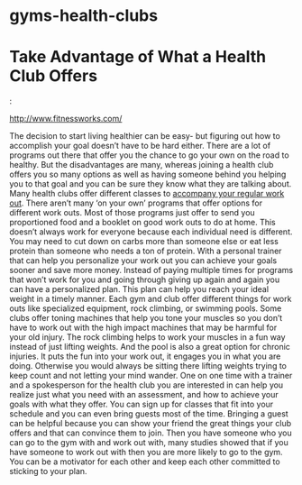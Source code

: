 gyms-health-clubs
=================

<h1>Take Advantage of What a Health Club Offers</h1>:

http://www.fitnessworks.com/


The decision to start living healthier can be easy- but figuring out how to accomplish your goal doesn’t have to be hard either. There are a lot of programs out there that offer you the chance to go your own on the road to healthy. But the disadvantages are many, whereas joining a health club offers you so many options as well as having someone behind you helping you to that goal and you can be sure they know what they are talking about.
  Many health clubs offer different classes to <a href="http://www.fitnessworks.com/">accompany your regular work out</a>. There aren’t many ‘on your own’ programs that offer options for different work outs. Most of those programs just offer to send you proportioned food and a booklet on good work outs to do at home. This doesn’t always work for everyone because each individual need is different. You may need to cut down on carbs more than someone else or eat less protein than someone who needs a ton of protein. 
	With a personal trainer that can help you personalize your work out you can achieve your goals sooner and save more money. Instead of paying multiple times for programs that won’t work for you and going through giving up again and again you can have a personalized plan. This plan can help you reach your ideal weight in a timely manner.
	Each gym and club offer different things for work outs like specialized equipment, rock climbing, or swimming pools. Some clubs offer toning machines that help you tone your muscles so you don’t have to work out with the high impact machines that may be harmful for your old injury. The rock climbing helps to work your muscles in a fun way instead of just lifting weights. And the pool is also a great option for chronic injuries. It puts the fun into your work out, it engages you in what you are doing. Otherwise you would always be sitting there lifting weights trying to keep count and not letting your mind wander. One on one time with a trainer and a spokesperson for the health club you are interested in can help you realize just what you need with an assessment, and how to achieve your goals with what they offer. 
You can sign up for classes that fit into your schedule and you can even bring guests most of the time. Bringing a guest can be helpful because you can show your friend the great things your club offers and that can convince them to join. Then you have someone who you can go to the gym with and work out with, many studies showed that if you have someone to work out with then you are more likely to go to the gym. You can be a motivator for each other and keep each other committed to sticking to your plan.
